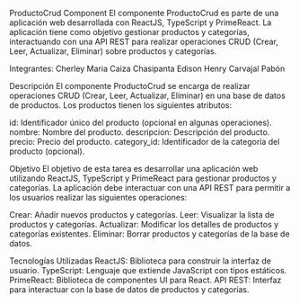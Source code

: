 ProductoCrud Component
El componente ProductoCrud es parte de una aplicación web desarrollada con ReactJS, TypeScript y PrimeReact. La aplicación tiene como objetivo gestionar productos y categorías, interactuando con una API REST para realizar operaciones CRUD (Crear, Leer, Actualizar, Eliminar) sobre productos y categorías.

Integrantes:
Cherley Maria Caiza Chasipanta
Edison Henry Carvajal Pabón

Descripción
El componente ProductoCrud se encarga de realizar operaciones CRUD (Crear, Leer, Actualizar, Eliminar) en una base de datos de productos. Los productos tienen los siguientes atributos:

id: Identificador único del producto (opcional en algunas operaciones).
nombre: Nombre del producto.
descripcion: Descripción del producto.
precio: Precio del producto.
category_id: Identificador de la categoría del producto (opcional).

Objetivo
El objetivo de esta tarea es desarrollar una aplicación web utilizando ReactJS, TypeScript y PrimeReact para gestionar productos y categorías. La aplicación debe interactuar con una API REST para permitir a los usuarios realizar las siguientes operaciones:

Crear: Añadir nuevos productos y categorías.
Leer: Visualizar la lista de productos y categorías.
Actualizar: Modificar los detalles de productos y categorías existentes.
Eliminar: Borrar productos y categorías de la base de datos.

Tecnologías Utilizadas
ReactJS: Biblioteca para construir la interfaz de usuario.
TypeScript: Lenguaje que extiende JavaScript con tipos estáticos.
PrimeReact: Biblioteca de componentes UI para React.
API REST: Interfaz para interactuar con la base de datos de productos y categorías.
